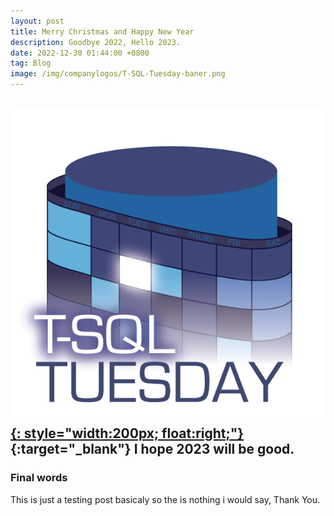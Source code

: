 ```yaml
---
layout: post
title: Merry Christmas and Happy New Year
description: Goodbye 2022, Hello 2023.
date: 2022-12-30 01:44:00 +0800
tag: Blog
image: /img/companylogos/T-SQL-Tuesday-baner.png
---
```


[![T-SQL Tuesday Logo](/img/companylogos/T-SQL-Tuesday-logo.png){: style="width:200px; float:right;"}](https://johnmccormack.it/2021/10/t-sql-tuesday-143-short-code-examples/){:target="_blank"}
I hope 2023 will be good.
----

### Final words

This is just a testing post basicaly so the is nothing i would say, Thank You.